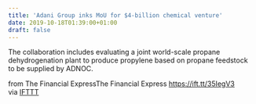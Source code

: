```yaml
---
title: 'Adani Group inks MoU for $4-billion chemical venture'
date: 2019-10-18T01:39:00+01:00
draft: false
---
```


The collaboration includes evaluating a joint world-scale propane dehydrogenation plant to produce propylene based on propane feedstock to be supplied by ADNOC.  
  
from The Financial ExpressThe Financial Express https://ift.tt/35IegV3  
via [IFTTT](https://ifttt.com/?ref=da&site=blogger)